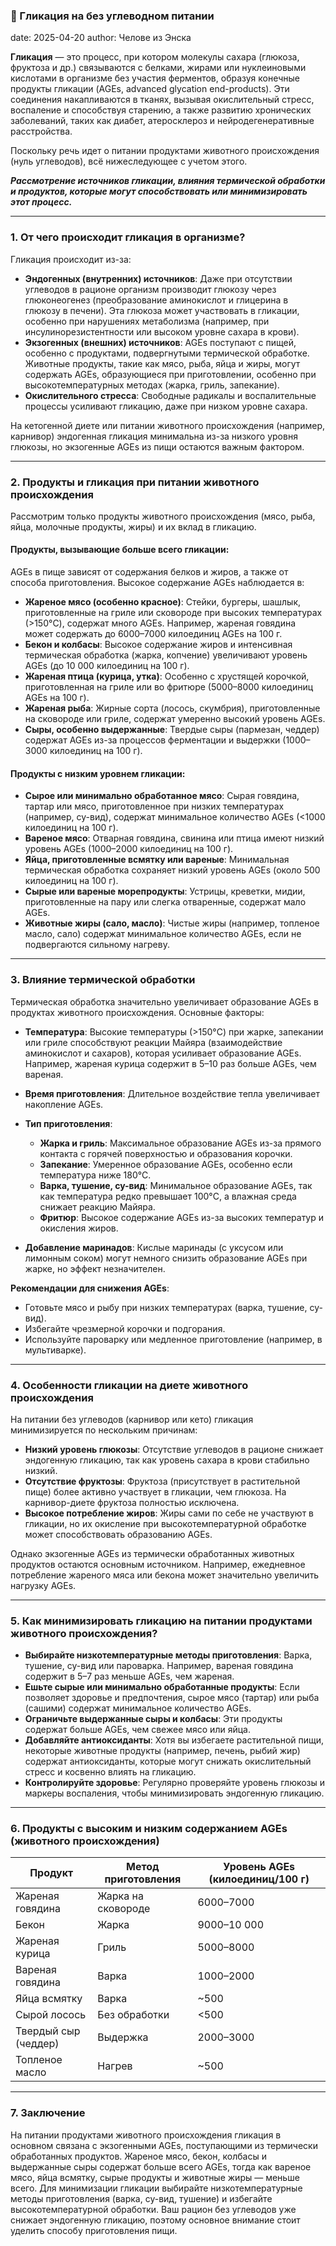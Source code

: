 ### 📰 Гликация на без углеводном питании

date: 2025-04-20
author: Челове из Энска

**Гликация** — это процесс, при котором молекулы сахара (глюкоза, фруктоза и др.) связываются с белками, жирами или нуклеиновыми кислотами в организме без участия ферментов, образуя конечные продукты гликации (AGEs, advanced glycation end-products). Эти соединения накапливаются в тканях, вызывая окислительный стресс, воспаление и способствуя старению, а также развитию хронических заболеваний, таких как диабет, атеросклероз и нейродегенеративные расстройства.

Поскольку речь идет о питании продуктами животного происхождения (нуль углеводов), всё нижеследующее с учетом этого.

***Рассмотрение источников гликации, влияния термической обработки и продуктов, которые могут способствовать или минимизировать этот процесс.***

---

### 1. **От чего происходит гликация в организме?**

Гликация происходит из-за:

- **Эндогенных (внутренних) источников**: Даже при отсутствии углеводов в рационе организм производит глюкозу через глюконеогенез (преобразование аминокислот и глицерина в глюкозу в печени). Эта глюкоза может участвовать в гликации, особенно при нарушениях метаболизма (например, при инсулинорезистентности или высоком уровне сахара в крови).
- **Экзогенных (внешних) источников**: AGEs поступают с пищей, особенно с продуктами, подвергнутыми термической обработке. Животные продукты, такие как мясо, рыба, яйца и жиры, могут содержать AGEs, образующиеся при приготовлении, особенно при высокотемпературных методах (жарка, гриль, запекание).
- **Окислительного стресса**: Свободные радикалы и воспалительные процессы усиливают гликацию, даже при низком уровне сахара.

На кетогенной диете или питании животного происхождения (например, карнивор) эндогенная гликация минимальна из-за низкого уровня глюкозы, но экзогенные AGEs из пищи остаются важным фактором.

---

### 2. **Продукты и гликация при питании животного происхождения**

Рассмотрим только продукты животного происхождения (мясо, рыба, яйца, молочные продукты, жиры) и их вклад в гликацию.

#### Продукты, вызывающие больше всего гликации:

AGEs в пище зависят от содержания белков и жиров, а также от способа приготовления. Высокое содержание AGEs наблюдается в:

- **Жареное мясо (особенно красное)**: Стейки, бургеры, шашлык, приготовленные на гриле или сковороде при высоких температурах (>150°C), содержат много AGEs. Например, жареная говядина может содержать до 6000–7000 килоединиц AGEs на 100 г.
- **Бекон и колбасы**: Высокое содержание жиров и интенсивная термическая обработка (жарка, копчение) увеличивают уровень AGEs (до 10 000 килоединиц на 100 г).
- **Жареная птица (курица, утка)**: Особенно с хрустящей корочкой, приготовленная на гриле или во фритюре (5000–8000 килоединиц AGEs на 100 г).
- **Жареная рыба**: Жирные сорта (лосось, скумбрия), приготовленные на сковороде или гриле, содержат умеренно высокий уровень AGEs.
- **Сыры, особенно выдержанные**: Твердые сыры (пармезан, чеддер) содержат AGEs из-за процессов ферментации и выдержки (1000–3000 килоединиц на 100 г).

#### Продукты с низким уровнем гликации:

- **Сырое или минимально обработанное мясо**: Сырая говядина, тартар или мясо, приготовленное при низких температурах (например, су-вид), содержат минимальное количество AGEs (<1000 килоединиц на 100 г).
- **Вареное мясо**: Отварная говядина, свинина или птица имеют низкий уровень AGEs (1000–2000 килоединиц на 100 г).
- **Яйца, приготовленные всмятку или вареные**: Минимальная термическая обработка сохраняет низкий уровень AGEs (около 500 килоединиц на 100 г).
- **Сырые или вареные морепродукты**: Устрицы, креветки, мидии, приготовленные на пару или слегка отваренные, содержат мало AGEs.
- **Животные жиры (сало, масло)**: Чистые жиры (например, топленое масло, сало) содержат минимальное количество AGEs, если не подвергаются сильному нагреву.

---

### 3. **Влияние термической обработки**

Термическая обработка значительно увеличивает образование AGEs в продуктах животного происхождения. Основные факторы:

- **Температура**: Высокие температуры (>150°C) при жарке, запекании или гриле способствуют реакции Майяра (взаимодействие аминокислот и сахаров), которая усиливает образование AGEs. Например, жареная курица содержит в 5–10 раз больше AGEs, чем вареная.
- **Время приготовления**: Длительное воздействие тепла увеличивает накопление AGEs.
- **Тип приготовления**:

  - **Жарка и гриль**: Максимальное образование AGEs из-за прямого контакта с горячей поверхностью и образования корочки.
  - **Запекание**: Умеренное образование AGEs, особенно если температура ниже 180°C.
  - **Варка, тушение, су-вид**: Минимальное образование AGEs, так как температура редко превышает 100°C, а влажная среда снижает реакцию Майяра.
  - **Фритюр**: Высокое содержание AGEs из-за высоких температур и окисления жиров.
- **Добавление маринадов**: Кислые маринады (с уксусом или лимонным соком) могут немного снизить образование AGEs при жарке, но эффект незначителен.

**Рекомендации для снижения AGEs**:

- Готовьте мясо и рыбу при низких температурах (варка, тушение, су-вид).
- Избегайте чрезмерной корочки и подгорания.
- Используйте пароварку или медленное приготовление (например, в мультиварке).

---

### 4. **Особенности гликации на диете животного происхождения**

На питании без углеводов (карнивор или кето) гликация минимизируется по нескольким причинам:

- **Низкий уровень глюкозы**: Отсутствие углеводов в рационе снижает эндогенную гликацию, так как уровень сахара в крови стабильно низкий.
- **Отсутствие фруктозы**: Фруктоза (присутствует в растительной пище) более активно участвует в гликации, чем глюкоза. На карнивор-диете фруктоза полностью исключена.
- **Высокое потребление жиров**: Жиры сами по себе не участвуют в гликации, но их окисление при высокотемпературной обработке может способствовать образованию AGEs.

Однако экзогенные AGEs из термически обработанных животных продуктов остаются основным источником. Например, ежедневное потребление жареного мяса или бекона может значительно увеличить нагрузку AGEs.

---

### 5. **Как минимизировать гликацию на питании продуктами животного происхождения?**

- **Выбирайте низкотемпературные методы приготовления**: Варка, тушение, су-вид или пароварка. Например, вареная говядина содержит в 5–7 раз меньше AGEs, чем жареная.
- **Ешьте сырые или минимально обработанные продукты**: Если позволяет здоровье и предпочтения, сырое мясо (тартар) или рыба (сашими) содержат минимальное количество AGEs.
- **Ограничьте выдержанные сыры и колбасы**: Эти продукты содержат больше AGEs, чем свежее мясо или яйца.
- **Добавляйте антиоксиданты**: Хотя вы избегаете растительной пищи, некоторые животные продукты (например, печень, рыбий жир) содержат антиоксиданты, которые могут снижать окислительный стресс и косвенно влиять на гликацию.
- **Контролируйте здоровье**: Регулярно проверяйте уровень глюкозы и маркеры воспаления, чтобы минимизировать эндогенную гликацию.

---

### 6. **Продукты с высоким и низким содержанием AGEs (животного происхождения)**

| Продукт                       | Метод приготовления | Уровень AGEs (килоединиц/100 г) |
| ------------------------------------ | ------------------------------------- | ------------------------------------------------- |
| Жареная говядина      | Жарка на сковороде    | 6000–7000                                        |
| Бекон                           | Жарка                            | 9000–10 000                                      |
| Жареная курица          | Гриль                            | 5000–8000                                        |
| Вареная говядина      | Варка                            | 1000–2000                                        |
| Яйца всмятку              | Варка                            | ~500                                              |
| Сырой лосось              | Без обработки             | <500                                              |
| Твердый сыр (чеддер) | Выдержка                      | 2000–3000                                        |
| Топленое масло          | Нагрев                          | ~500                                              |

---

### 7. **Заключение**

На питании продуктами животного происхождения гликация в основном связана с экзогенными AGEs, поступающими из термически обработанных продуктов. Жареное мясо, бекон, колбасы и выдержанные сыры содержат больше всего AGEs, тогда как вареное мясо, яйца всмятку, сырые продукты и животные жиры — меньше всего. Для минимизации гликации выбирайте низкотемпературные методы приготовления (варка, су-вид, тушение) и избегайте высокотемпературной обработки. Ваш рацион без углеводов уже снижает эндогенную гликацию, поэтому основное внимание стоит уделить способу приготовления пищи.
